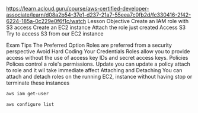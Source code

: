 https://learn.acloud.guru/course/aws-certified-developer-associate/learn/d08a2b54-37e1-d237-21a7-55eea7c0fb2d/fc330416-2f42-6224-185a-0c229e0f6f1c/watch
Lesson Objective
  Create an IAM role
    with S3 access
  Create an EC2 instance
    Attach the role just created
  Access S3
    Try to access S3 from our EC2 instance

Exam Tips
  The Preferred Option
    Roles are preferred from a security perspective
  Avoid Hard Coding Your Credentials
    Roles allow you to provide access without the use of access key IDs and secret access keys.
  Policies
    Polices control a role's permissions.
  Update
    you can update a policy attach to role and it wil take immediate affect
  Attaching and Detaching
    You can attach and detach roles on the running EC2, instance without having stop or terminate these instances
```bash
aws iam get-user

aws configure list

```
